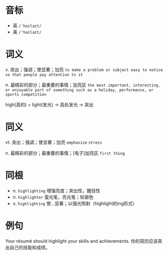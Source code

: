 # 音标

- 英 `/'haɪlaɪt/`
- 美 `/'haɪlaɪt/`

# 词义

v. 突出；强调；使显著；加亮
`to make a problem or subject easy to notice so that people pay attention to it`

n. 最精彩的部分；最重要的事情；加亮区
`the most important, interesting, or enjoyable part of something such as a holiday, performance, or sports competition`



high(高的) + light(发光) → 高处发光 → 突出

# 同义

vt. 突出；强调；使显著；加亮
`emphasize` `stress`

n. 最精彩的部分；最重要的事情；[电子]加亮区
`first thing`

# 同根

- n. `highlighting` 增强亮度；突出性，醒目性
- n. `highlighter` 萤光笔，亮光笔；轮廓色
- v. `highlighting` 使…显著；以强光照射（highlight的ing形式）

# 例句

Your résumé should highlight your skills and achievements.
你的简历应该突出自己的技能和成绩。


